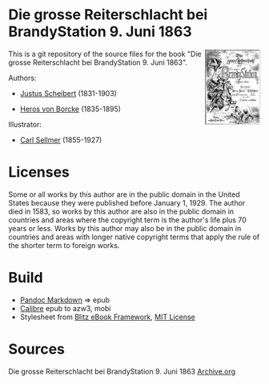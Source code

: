 # Die grosse Reiterschlacht bei BrandyStation 9. Juni 1863

<img align="right" height="150" src="https://github.com/kogo59/Die_grosse_Reiterschlacht_bei_BrandyStation/blob/main/images/cover.jpg">

This is a git repository of the source files for the book "Die grosse Reiterschlacht bei BrandyStation 9. Juni 1863".

Authors:

* [Justus Scheibert](https://de.wikipedia.org/wiki/Justus_Scheibert) (1831-1903)

* [Heros von Borcke](https://de.wikipedia.org/wiki/Heros_von_Borcke) (1835-1895)

Illustrator:

* [Carl Sellmer](https://de.wikipedia.org/wiki/Carl_Sellmer_(Maler)) (1855-1927)


# Licenses
Some or all works by this author are in the public domain in the United States
because they were published before January 1, 1929. The author died in 1583, so
works by this author are also in the public domain in countries and areas where
the copyright term is the author's life plus 70 years or less. Works by this
author may also be in the public domain in countries and areas with longer
native copyright terms that apply the rule of the shorter term to foreign works.

# Build
* [Pandoc Markdown](https://pandoc.org/MANUAL.html#pandocs-markdown) => epub
* [Calibre](https://calibre-ebook.com/) epub to azw3, mobi
* Stylesheet from [Blitz eBook Framework](https://friendsofepub.github.io/Blitz/), [MIT License](https://github.com/FriendsOfEpub/Blitz/blob/master/LICENSE)

# Sources
Die grosse Reiterschlacht bei BrandyStation 9. Juni 1863 [Archive.org](https://archive.org/details/diegrossereiter00schegoog/page/n5/mode/2up)



